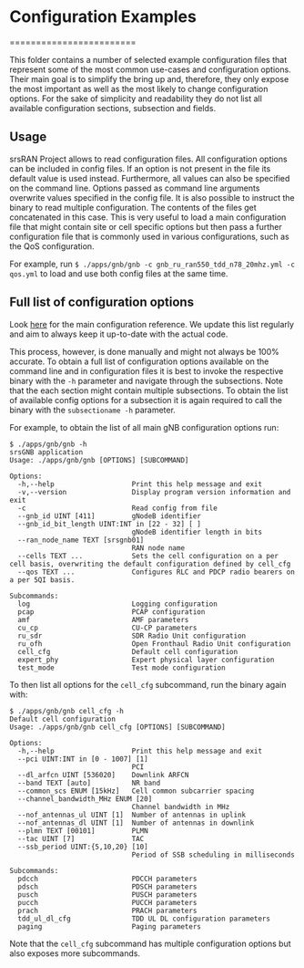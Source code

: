 # Configuration Examples
========================

This folder contains a number of selected example configuration files that represent some
of the most common use-cases and configuration options. Their main goal is to simplify
the bring up and, therefore, they only expose the most important as well as the most likely
to change configuration options. For the sake of simplicity and readability they do not
list all available configuration sections, subsection and fields.

## Usage

srsRAN Project allows to read configuration files. All configuration options can be included in
config files. If an option is not present in the file its default value is used instead.
Furthermore, all values can also be specified on the command line. Options passed as command line arguments
overwrite values specified in the config file.
It is also possible to instruct the binary to read multiple configuration. The contents of
the files get concatenated in this case. This is very useful to load a main configuration file
that might contain site or cell specific options but then pass a further configuration file
that is commonly used in various configurations, such as the QoS configuration.

For example, run `$ ./apps/gnb/gnb -c gnb_ru_ran550_tdd_n78_20mhz.yml -c qos.yml` to load and use both config
files at the same time.


## Full list of configuration options

Look [here](https://docs.srsran.com/projects/project/en/latest/user_manuals/source/config_ref.html) for
the main configuration reference. We update this list regularly and aim to always keep it up-to-date
with the actual code.

This process, however, is done manually and might not always be 100% accurate.
To obtain a full list of configuration options available on the command line and in configuration files
it is best to invoke the respective binary with the `-h` parameter and navigate through the subsections.
Note that the each section might contain multiple subsections. To obtain the list of available config
options for a subsection it is again required to call the binary with the `subsectioname -h` parameter.

For example, to obtain the list of all main gNB configuration options run:

```
$ ./apps/gnb/gnb -h
srsGNB application
Usage: ./apps/gnb/gnb [OPTIONS] [SUBCOMMAND]

Options:
  -h,--help                   Print this help message and exit
  -v,--version                Display program version information and exit
  -c                          Read config from file
  --gnb_id UINT [411]         gNodeB identifier
  --gnb_id_bit_length UINT:INT in [22 - 32] [ ]
                              gNodeB identifier length in bits
  --ran_node_name TEXT [srsgnb01]
                              RAN node name
  --cells TEXT ...            Sets the cell configuration on a per cell basis, overwriting the default configuration defined by cell_cfg
  --qos TEXT ...              Configures RLC and PDCP radio bearers on a per 5QI basis.

Subcommands:
  log                         Logging configuration
  pcap                        PCAP configuration
  amf                         AMF parameters
  cu_cp                       CU-CP parameters
  ru_sdr                      SDR Radio Unit configuration
  ru_ofh                      Open Fronthaul Radio Unit configuration
  cell_cfg                    Default cell configuration
  expert_phy                  Expert physical layer configuration
  test_mode                   Test mode configuration
```

To then list all options for the `cell_cfg` subcommand, run the binary again with:

```
$ ./apps/gnb/gnb cell_cfg -h
Default cell configuration
Usage: ./apps/gnb/gnb cell_cfg [OPTIONS] [SUBCOMMAND]

Options:
  -h,--help                   Print this help message and exit
  --pci UINT:INT in [0 - 1007] [1]
                              PCI
  --dl_arfcn UINT [536020]    Downlink ARFCN
  --band TEXT [auto]          NR band
  --common_scs ENUM [15kHz]   Cell common subcarrier spacing
  --channel_bandwidth_MHz ENUM [20]
                              Channel bandwidth in MHz
  --nof_antennas_ul UINT [1]  Number of antennas in uplink
  --nof_antennas_dl UINT [1]  Number of antennas in downlink
  --plmn TEXT [00101]         PLMN
  --tac UINT [7]              TAC
  --ssb_period UINT:{5,10,20} [10]
                              Period of SSB scheduling in milliseconds

Subcommands:
  pdcch                       PDCCH parameters
  pdsch                       PDSCH parameters
  pusch                       PUSCH parameters
  pucch                       PUCCH parameters
  prach                       PRACH parameters
  tdd_ul_dl_cfg               TDD UL DL configuration parameters
  paging                      Paging parameters
```

Note that the `cell_cfg` subcommand has multiple configuration options but also exposes more subcommands.